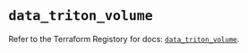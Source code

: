 # `data_triton_volume`

Refer to the Terraform Registory for docs: [`data_triton_volume`](https://www.terraform.io/docs/providers/triton/d/volume).
